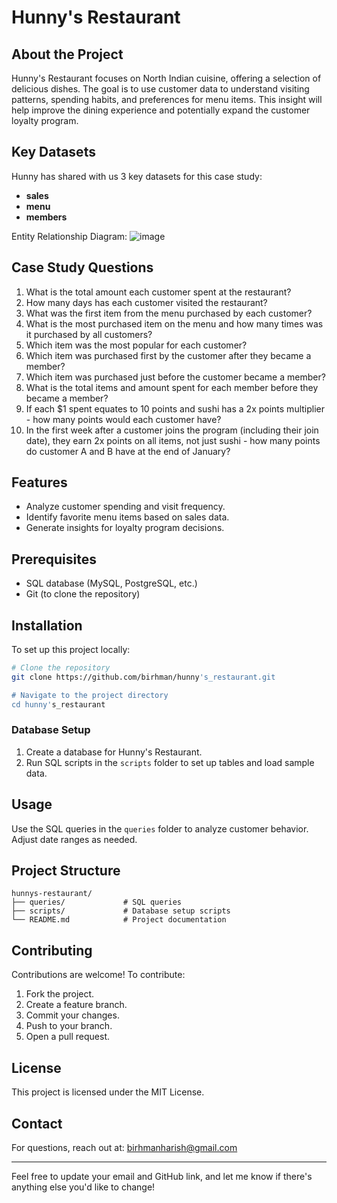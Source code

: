 # Hunny's Restaurant

## About the Project

Hunny's Restaurant focuses on North Indian cuisine, offering a selection of delicious dishes. The goal is to use customer data to understand visiting patterns, spending habits, and preferences for menu items. This insight will help improve the dining experience and potentially expand the customer loyalty program.

## Key Datasets

Hunny has shared with us 3 key datasets for this case study:

- **sales**
- **menu**
- **members**

Entity Relationship Diagram:
![image](https://github.com/user-attachments/assets/1e35110f-5980-46d2-bc38-045dff95cd19)


## Case Study Questions

1. What is the total amount each customer spent at the restaurant?
2. How many days has each customer visited the restaurant?
3. What was the first item from the menu purchased by each customer?
4. What is the most purchased item on the menu and how many times was it purchased by all customers?
5. Which item was the most popular for each customer?
6. Which item was purchased first by the customer after they became a member?
7. Which item was purchased just before the customer became a member?
8. What is the total items and amount spent for each member before they became a member?
9. If each $1 spent equates to 10 points and sushi has a 2x points multiplier - how many points would each customer have?
10. In the first week after a customer joins the program (including their join date), they earn 2x points on all items, not just sushi - how many points do customer A and B have at the end of January?

## Features

- Analyze customer spending and visit frequency.
- Identify favorite menu items based on sales data.
- Generate insights for loyalty program decisions.

## Prerequisites

- SQL database (MySQL, PostgreSQL, etc.)
- Git (to clone the repository)

## Installation

To set up this project locally:

```bash
# Clone the repository
git clone https://github.com/birhman/hunny's_restaurant.git

# Navigate to the project directory
cd hunny's_restaurant
```

### Database Setup

1. Create a database for Hunny's Restaurant.
2. Run SQL scripts in the `scripts` folder to set up tables and load sample data.

## Usage

Use the SQL queries in the `queries` folder to analyze customer behavior. Adjust date ranges as needed.

## Project Structure

```plaintext
hunnys-restaurant/
├── queries/             # SQL queries
├── scripts/             # Database setup scripts
└── README.md            # Project documentation
```

## Contributing

Contributions are welcome! To contribute:

1. Fork the project.
2. Create a feature branch.
3. Commit your changes.
4. Push to your branch.
5. Open a pull request.

## License

This project is licensed under the MIT License.

## Contact

For questions, reach out at: birhmanharish@gmail.com

---

Feel free to update your email and GitHub link, and let me know if there's anything else you'd like to change!
